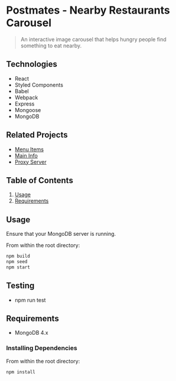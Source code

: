 # Postmates - Nearby Restaurants Carousel

> An interactive image carousel that helps hungry people find something to eat nearby.

## Technologies

  - React
  - Styled Components
  - Babel
  - Webpack
  - Express
  - Mongoose
  - MongoDB

## Related Projects

  - [Menu Items](https://github.com/sdc2-williams/menu-items)
  - [Main Info](https://github.com/sdc2-williams/restaurant-main-info)
  - [Proxy Server](https://github.com/sdc2-williams/garrett-proxy-postmates)

## Table of Contents

1. [Usage](#Usage)
1. [Requirements](#requirements)

## Usage

Ensure that your MongoDB server is running.

From within the root directory:
  ```sh
  npm build
  npm seed
  npm start
  ```

## Testing

  - npm run test

## Requirements

  - MongoDB 4.x

### Installing Dependencies

From within the root directory:

```sh
npm install
```

